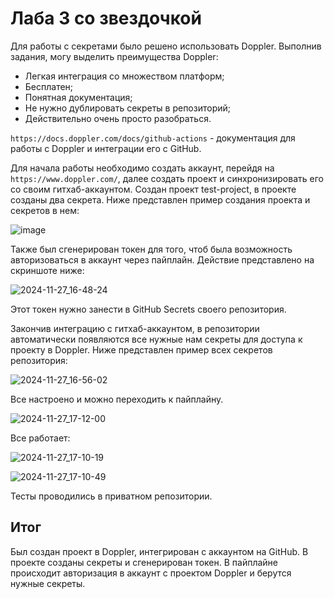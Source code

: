 # Лаба 3 со звездочкой

Для работы с секретами было решено использовать Doppler. Выполнив задания, могу выделить преимущества Doppler:

- Легкая интеграция со множеством платформ;
- Бесплатен;
- Понятная документация;
- Не нужно дублировать секреты в репозиторий;
- Действительно очень просто разобраться.

`https://docs.doppler.com/docs/github-actions` - документация для работы с Doppler и интеграции его с GitHub.

Для начала работы необходимо создать аккаунт, перейдя на `https://www.doppler.com/`, далее создать проект и синхронизировать его со своим гитхаб-аккаунтом. Создан проект test-project, в проекте созданы два секрета. Ниже представлен пример создания проекта и секретов в нем:

![image](https://github.com/user-attachments/assets/c608faa9-eb0f-4081-8742-73f65ec5a0ad)

Также был сгенерирован токен для того, чтоб была возможность авторизоваться в аккаунт через пайплайн. Действие представлено на скриншоте ниже:

![2024-11-27_16-48-24](https://github.com/user-attachments/assets/6d493f28-63f4-4888-8278-74a73888e778)

Этот токен нужно занести в GitHub Secrets своего репозитория.

Закончив интеграцию с гитхаб-аккаунтом, в репозитории автоматически появляются все нужные нам секреты для доступа к проекту в Doppler. Ниже представлен пример всех секретов репозитория:

![2024-11-27_16-56-02](https://github.com/user-attachments/assets/8c18f091-3807-403f-8109-29ddc7485345)

Все настроено и можно переходить к пайплайну.

![2024-11-27_17-12-00](https://github.com/user-attachments/assets/391a3c92-3136-4a86-a1d3-5cb79dfc816b)

Все работает:

![2024-11-27_17-10-19](https://github.com/user-attachments/assets/583d9cc9-31ef-4f84-aaac-3021236cc5cf)

![2024-11-27_17-10-49](https://github.com/user-attachments/assets/0d6abc9b-adbc-46d8-87b9-0dd7453b030f)

Тесты проводились в приватном репозитории.

## Итог

Был создан проект в Doppler, интегрирован с аккаунтом на GitHub. В проекте созданы секреты и сгенерирован токен. В пайплайне происходит авторизация в аккаунт с проектом Doppler и берутся нужные секреты.
